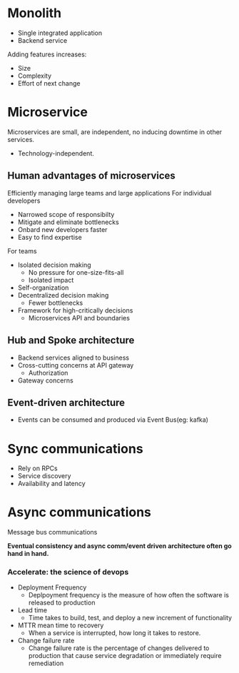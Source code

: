 # Monolith
* Single integrated application
* Backend service

Adding features increases:
* Size
* Complexity
* Effort of next change
  
# Microservice
Microservices are small, are independent, no inducing downtime in other services.
* Technology-independent.

## Human advantages of microservices
Efficiently managing large teams and large applications
For individual developers
* Narrowed scope of responsibilty
* Mitigate and eliminate bottlenecks
* Onbard new developers faster
* Easy to find expertise

For teams
* Isolated decision making
  * No pressure for one-size-fits-all
  * Isolated impact
* Self-organization
* Decentralized decision making
  * Fewer bottlenecks
* Framework for high-critically decisions
  * Microservices API and boundaries

## Hub and Spoke architecture
* Backend services aligned to business
* Cross-cutting concerns at API gateway
  * Authorization
* Gateway concerns

## Event-driven architecture
* Events can be consumed and produced via Event Bus(eg: kafka)

# Sync communications
* Rely on RPCs
* Service discovery
* Availability and latency
  
# Async communications
Message bus communications

**Eventual consistency and async comm/event driven architecture often go hand in hand.**

### Accelerate: the science of devops
* Deployment Frequency
  * Deplpoyment frequency is the measure of how often the software is released to production
* Lead time
  * Time takes to build, test, and deploy a new increment of functionality
* MTTR mean time to recovery
  * When a service is interrupted, how long it takes to restore.
* Change failure rate
  * Change failure rate is the percentage of changes delivered to production that cause service degradation or immediately require remediation
